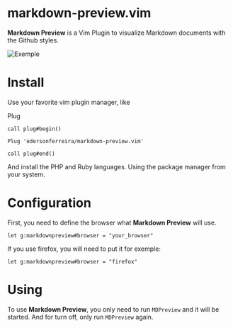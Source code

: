 # markdown-preview.vim

**Markdown Preview** is a Vim Plugin to visualize Markdown documents with the Github styles.

![Exemple](assets/exemple.gif)

# Install

Use your favorite vim plugin manager, like

Plug

```
call plug#begin()

Plug 'edersonferreira/markdown-preview.vim'

call plug#end()
```

And install the PHP and Ruby languages. Using the package manager from your system.

# Configuration

First, you need to define the browser what **Markdown Preview** will use.

`let g:markdownpreview#browser = "your_browser"`

If you use firefox, you will need to put it for exemple:

`let g:markdownpreview#browser = "firefox"`

# Using

To use **Markdown Preview**, you only need to run `MDPreview` and it will be started. And for turn off, only run `MDPreview` again.

